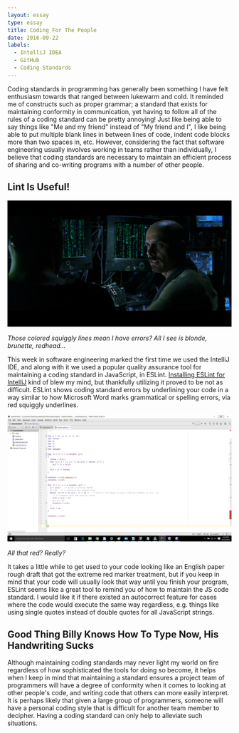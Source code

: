 ```yaml
---
layout: essay
type: essay
title: Coding For The People
date: 2016-09-22
labels:
  - IntelliJ IDEA
  - GitHub
  - Coding Standards
---
```


Coding standards in programming has generally been something I have felt enthusiasm towards that ranged between lukewarm and cold.  It reminded me of constructs such as proper grammar; a standard that exists for maintaining conformity in communication, yet having to follow all of the rules of a coding standard can be pretty annoying!  Just like being able to say things like "Me and my friend" instead of "My friend and I", I like being able to put multiple blank lines in between lines of code, indent code blocks more than two spaces in, etc.  However, considering the fact that software engineering usually involves working in teams rather than individually, I believe that coding standards are necessary to maintain an efficient process of sharing and co-writing programs with a number of other people.

## Lint Is Useful!

<img class="ui large right spaced image" src="../images/E28_MatrixCypher.png">

*Those colored squiggly lines mean I have errors?  All I see is blonde, brunette, redhead...*

This week in software engineering marked the first time we used the IntelliJ IDE, and along with it we used a popular quality assurance tool for maintaining a coding standard in JavaScript, in ESLint.  [Installing ESLint for IntelliJ](http://courses.ics.hawaii.edu/ics314f16/morea/coding-standards/experience-install-eslint.html) kind of blew my mind, but thankfully utilizing it proved to be not as difficult.  ESLint shows coding standard errors by underlining your code in a way similar to how Microsoft Word marks grammatical or spelling errors, via red squiggly underlines.

<img class="ui large right spaced image" src="../images/E28_ESLintEx.png">

*All that red?  Really?*

It takes a little while to get used to your code looking like an English paper rough draft that got the extreme red marker treatment, but if you keep in mind that your code will usually look that way until you finish your program, ESLint seems like a great tool to remind you of how to maintain the JS code standard.  I would like it if there existed an autocorrect feature for cases where the code would execute the same way regardless, e.g. things like using single quotes instead of double quotes for all JavaScript strings.

## Good Thing Billy Knows How To Type Now, His Handwriting Sucks

Although maintaining coding standards may never light my world on fire regardless of how sophisticated the tools for doing so become, it helps when I keep in mind that maintaining a standard ensures a project team of programmers will have a degree of conformity when it comes to looking at other people's code, and writing code that others can more easily interpret.  It is perhaps likely that given a large group of programmers, someone will have a personal coding style that is difficult for another team member to decipher.  Having a coding standard can only help to alleviate such situations.

